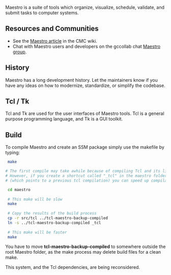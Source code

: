 Maestro is a suite of tools which organize, visualize, schedule, validate, and submit tasks to computer systems. 

## Resources and Communities

* See the [Maestro article](https://wiki.cmc.ec.gc.ca/wiki/Maestro) in the CMC wiki.
* Chat with Maestro users and developers on the gccollab chat [Maestro group](https://message.gccollab.ca/channel/maestro).

## History

Maestro has a long development history. Let the maintainers know if you have any ideas on how to modernize, standardize, or simplify the codebase.

## Tcl / Tk

Tcl and Tk are used for the user interfaces of Maestro tools. Tcl is a general purpose programming language, and Tk is a GUI toolkit.

## Build

To compile Maestro and create an SSM package simply use the makefile by typing:

```bash
 make

# The first compile may take awhile because of compiling Tcl and its libraries.
# However, if you create a shortcut called "_tcl" in the maestro folder 
# (which points to a previous tcl compilation) you can speed up compilation a lot:

 cd maestro
 
 # This make will be slow
 make
 
 # Copy the results of the build process
 cp -r src/tcl ../tcl-maestro-backup-compiled
 ln -s ../tcl-maestro-backup-compiled _tcl
 
 # This make will be faster
 make
```

You have to move **tcl-maestro-backup-compiled** to somewhere outside the root Maestro folder, as the make process may delete build files for a clean make.

This system, and the Tcl dependencies, are being reconsidered.
